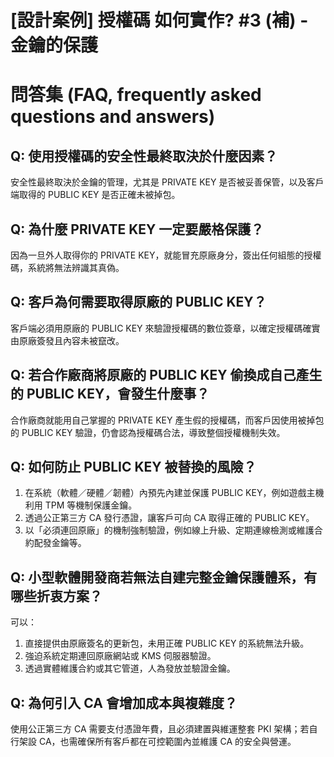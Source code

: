 # [設計案例] 授權碼 如何實作? #3 (補) - 金鑰的保護

# 問答集 (FAQ, frequently asked questions and answers)

## Q: 使用授權碼的安全性最終取決於什麼因素？
安全性最終取決於金鑰的管理，尤其是 PRIVATE KEY 是否被妥善保管，以及客戶端取得的 PUBLIC KEY 是否正確未被掉包。

## Q: 為什麼 PRIVATE KEY 一定要嚴格保護？
因為一旦外人取得你的 PRIVATE KEY，就能冒充原廠身分，簽出任何組態的授權碼，系統將無法辨識其真偽。

## Q: 客戶為何需要取得原廠的 PUBLIC KEY？
客戶端必須用原廠的 PUBLIC KEY 來驗證授權碼的數位簽章，以確定授權碼確實由原廠簽發且內容未被竄改。

## Q: 若合作廠商將原廠的 PUBLIC KEY 偷換成自己產生的 PUBLIC KEY，會發生什麼事？
合作廠商就能用自己掌握的 PRIVATE KEY 產生假的授權碼，而客戶因使用被掉包的 PUBLIC KEY 驗證，仍會認為授權碼合法，導致整個授權機制失效。

## Q: 如何防止 PUBLIC KEY 被替換的風險？
1. 在系統（軟體／硬體／韌體）內預先內建並保護 PUBLIC KEY，例如遊戲主機利用 TPM 等機制保護金鑰。  
2. 透過公正第三方 CA 發行憑證，讓客戶可向 CA 取得正確的 PUBLIC KEY。  
3. 以「必須連回原廠」的機制強制驗證，例如線上升級、定期連線檢測或維護合約配發金鑰等。

## Q: 小型軟體開發商若無法自建完整金鑰保護體系，有哪些折衷方案？
可以：
1. 直接提供由原廠簽名的更新包，未用正確 PUBLIC KEY 的系統無法升級。  
2. 強迫系統定期連回原廠網站或 KMS 伺服器驗證。  
3. 透過實體維護合約或其它管道，人為發放並驗證金鑰。

## Q: 為何引入 CA 會增加成本與複雜度？
使用公正第三方 CA 需要支付憑證年費，且必須建置與維運整套 PKI 架構；若自行架設 CA，也需確保所有客戶都在可控範圍內並維護 CA 的安全與營運。